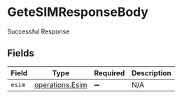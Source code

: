 # GeteSIMResponseBody

Successful Response


## Fields

| Field                                              | Type                                               | Required                                           | Description                                        |
| -------------------------------------------------- | -------------------------------------------------- | -------------------------------------------------- | -------------------------------------------------- |
| `esim`                                             | [operations.Esim](../../models/operations/esim.md) | :heavy_minus_sign:                                 | N/A                                                |